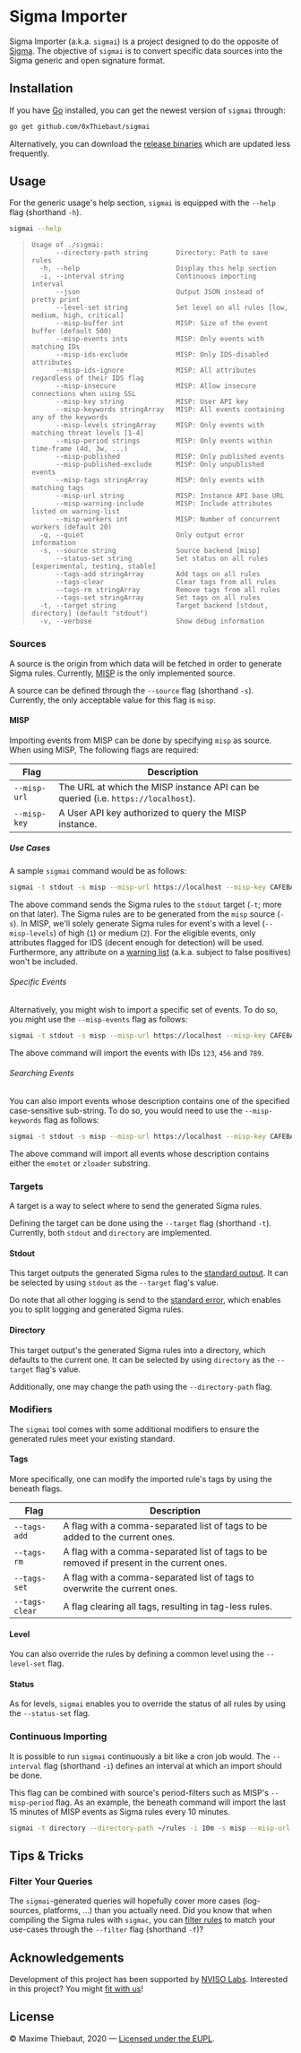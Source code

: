 # Sigma Importer
Sigma Importer (a.k.a. `sigmai`) is a project designed to do the opposite of [Sigma](https://github.com/Neo23x0/sigma).
The objective of `sigmai` is to convert specific data sources into the Sigma generic and open signature format.

## Installation
If you have [Go](https://golang.org/) installed, you can get the newest version of `sigmai` through:

```bash
go get github.com/0xThiebaut/sigmai
```

Alternatively, you can download the [release binaries](https://github.com/0xThiebaut/sigmai/releases) which are updated less frequently.

## Usage
For the generic usage's help section, `sigmai` is equipped with the `--help` flag (shorthand `-h`).

```bash
sigmai --help
```

> ```
> Usage of ./sigmai:
>       --directory-path string       Directory: Path to save rules
>   -h, --help                        Display this help section
>   -i, --interval string             Continuous importing interval
>       --json                        Output JSON instead of pretty print
>       --level-set string            Set level on all rules [low, medium, high, critical]
>       --misp-buffer int             MISP: Size of the event buffer (default 500)
>       --misp-events ints            MISP: Only events with matching IDs
>       --misp-ids-exclude            MISP: Only IDS-disabled attributes
>       --misp-ids-ignore             MISP: All attributes regardless of their IDS flag
>       --misp-insecure               MISP: Allow insecure connections when using SSL
>       --misp-key string             MISP: User API key
>       --misp-keywords stringArray   MISP: All events containing any of the keywords
>       --misp-levels stringArray     MISP: Only events with matching threat levels [1-4]
>       --misp-period strings         MISP: Only events within time-frame (4d, 3w, ...)
>       --misp-published              MISP: Only published events
>       --misp-published-exclude      MISP: Only unpublished events
>       --misp-tags stringArray       MISP: Only events with matching tags
>       --misp-url string             MISP: Instance API base URL
>       --misp-warning-include        MISP: Include attributes listed on warning-list
>       --misp-workers int            MISP: Number of concurrent workers (default 20)
>   -q, --quiet                       Only output error information
>   -s, --source string               Source backend [misp]
>       --status-set string           Set status on all rules [experimental, testing, stable]
>       --tags-add stringArray        Add tags on all rules
>       --tags-clear                  Clear tags from all rules
>       --tags-rm stringArray         Remove tags from all rules
>       --tags-set stringArray        Set tags on all rules
>   -t, --target string               Target backend [stdout, directory] (default "stdout")
>   -v, --verbose                     Show debug information
> ```

### Sources
A source is the origin from which data will be fetched in order to generate Sigma rules.
Currently, [MISP](https://github.com/MISP/MISP) is the only implemented source.

A source can be defined through the `--source` flag (shorthand `-s`).
Currently, the only acceptable value for this flag is `misp`.

#### MISP
Importing events from MISP can be done by specifying `misp` as source.
When using MISP, The following flags are required:

| Flag            | Description                                                                       |
|-----------------|-----------------------------------------------------------------------------------|
| `--misp-url`    | The URL at which the MISP instance API can be queried (i.e. `https://localhost`). |
| `--misp-key`    | A User API key authorized to query the MISP instance.                             |

##### Use Cases
A sample `sigmai` command would be as follows:

```bash
sigmai -t stdout -s misp --misp-url https://localhost --misp-key CAFEBABE== --misp-levels 1,2
```

The above command sends the Sigma rules to the `stdout` target (`-t`; more on that later).
The Sigma rules are to be generated from the `misp` source (`-s`).
In MISP, we'll solely generate Sigma rules for event's with a level (`--misp-levels`) of high (`1`) or medium (`2`).
For the eligible events, only attributes flagged for IDS (decent enough for detection) will be used.
Furthermore, any attribute on a [warning list](https://github.com/MISP/misp-warninglists) (a.k.a. subject to false positives) won't be included.

###### Specific Events
Alternatively, you might wish to import a specific set of events.
To do so, you might use the `--misp-events` flag as follows:

```bash
sigmai -t stdout -s misp --misp-url https://localhost --misp-key CAFEBABE== --misp-events 123,456,789
```

The above command will import the events with IDs `123`, `456` and `789`.

###### Searching Events
You can also import events whose description contains one of the specified case-sensitive sub-string.
To do so, you would need to use the `--misp-keywords` flag as follows:

```bash
sigmai -t stdout -s misp --misp-url https://localhost --misp-key CAFEBABE== --misp-keywords emotet,zloader
```

The above command will import all events whose description contains either the `emotet` or `zloader` substring.

### Targets
A target is a way to select where to send the generated Sigma rules.

Defining the target can be done using the `--target` flag (shorthand `-t`).
Currently, both `stdout` and `directory` are implemented.

#### Stdout
This target outputs the generated Sigma rules to the [standard output](https://en.wikipedia.org/wiki/Stdout).
It can be selected by using `stdout` as the `--target` flag's value.

Do note that all other logging is send to the  [standard error](https://en.wikipedia.org/wiki/Standard_streams#Standard_error_(stderr)), which enables you to split logging and generated Sigma rules.

#### Directory
This target output's the generated Sigma rules into a directory, which defaults to the current one.
It can be selected by using `directory` as the `--target` flag's value.

Additionally, one may change the path using the `--directory-path` flag.

### Modifiers
The `sigmai` tool comes with some additional modifiers to ensure the generated rules meet your existing standard.

#### Tags
More specifically, one can modify the imported rule's tags by using the beneath flags.

| Flag            | Description                                                                               |
|-----------------|-------------------------------------------------------------------------------------------|
| `--tags-add`    | A flag with a comma-separated list of tags to be added to the current ones.               |
| `--tags-rm`     | A flag with a comma-separated list of tags to be removed if present in the current ones.  |
| `--tags-set`    | A flag with a comma-separated list of tags to overwrite the current ones.                 |
| `--tags-clear`  | A flag clearing all tags, resulting in tag-less rules.                                    |

#### Level
You can also override the rules by defining a common level using the `--level-set` flag.

#### Status
As for levels, `sigmai` enables you to override the status of all rules by using the `--status-set` flag.

### Continuous Importing
It is possible to run `sigmai` continuously a bit like a cron job would.
The `--interval` flag (shorthand `-i`) defines an interval at which an import should be done.

This flag can be combined with source's period-filters such as MISP's `--misp-period` flag.
As an example, the beneath command will import the last 15 minutes of MISP events as Sigma rules every 10 minutes.

```bash
sigmai -t directory --directory-path ~/rules -i 10m -s misp --misp-url https://localhost --misp-key CAFEBABE== --misp-period 15m
``` 

## Tips & Tricks

### Filter Your Queries
The `sigmai`-generated queries will hopefully cover more cases (log-sources, platforms, ...) than you actually need.
Did you know that when compiling the Sigma rules with `sigmac`, you can [filter rules](https://github.com/Neo23x0/sigma#usage) to match your use-cases through the `--filter` flag (shorthand `-f`)?

## Acknowledgements
Development of this project has been supported by [NVISO Labs](https://www.nviso.eu/en/research). Interested in this project? You might [fit with us](https://www.nviso.eu/en/jobs)!

## License
&copy; Maxime Thiebaut, 2020 &mdash; [Licensed under the EUPL](./LICENSE.txt).
